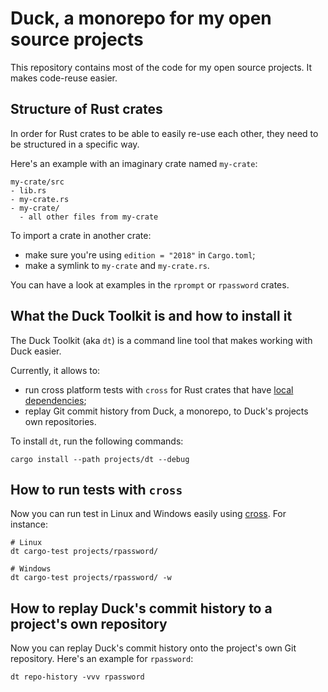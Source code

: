 # Duck, a monorepo for my open source projects

This repository contains most of the code for my open source projects. It makes code-reuse easier.

## Structure of Rust crates

In order for Rust crates to be able to easily re-use each other, they need to be structured in a specific way.

Here's an example with an imaginary crate named `my-crate`:

```test
my-crate/src
- lib.rs
- my-crate.rs
- my-crate/
  - all other files from my-crate
```

To import a crate in another crate:
- make sure you're using `edition = "2018"` in `Cargo.toml`;
- make a symlink to `my-crate` and `my-crate.rs`.

You can have a look at examples in the `rprompt` or `rpassword` crates.

## What the Duck Toolkit is and how to install it

The Duck Toolkit (aka `dt`) is a command line tool that makes working with Duck easier.

Currently, it allows to:

- run cross platform tests with `cross` for Rust crates that have [local dependencies](https://github.com/rust-embedded/cross/issues/388);
- replay Git commit history from Duck, a monorepo, to Duck's projects own repositories.

To install `dt`, run the following commands:

```shell
cargo install --path projects/dt --debug
```

## How to run tests with `cross`

Now you can run test in Linux and Windows easily using [cross](https://github.com/rust-embedded/cross). For instance:

```shell
# Linux
dt cargo-test projects/rpassword/

# Windows
dt cargo-test projects/rpassword/ -w
```

## How to replay Duck's commit history to a project's own repository

Now you can replay Duck's commit history onto the project's own Git repository. Here's an example for `rpassword`:

```shell
dt repo-history -vvv rpassword
```

